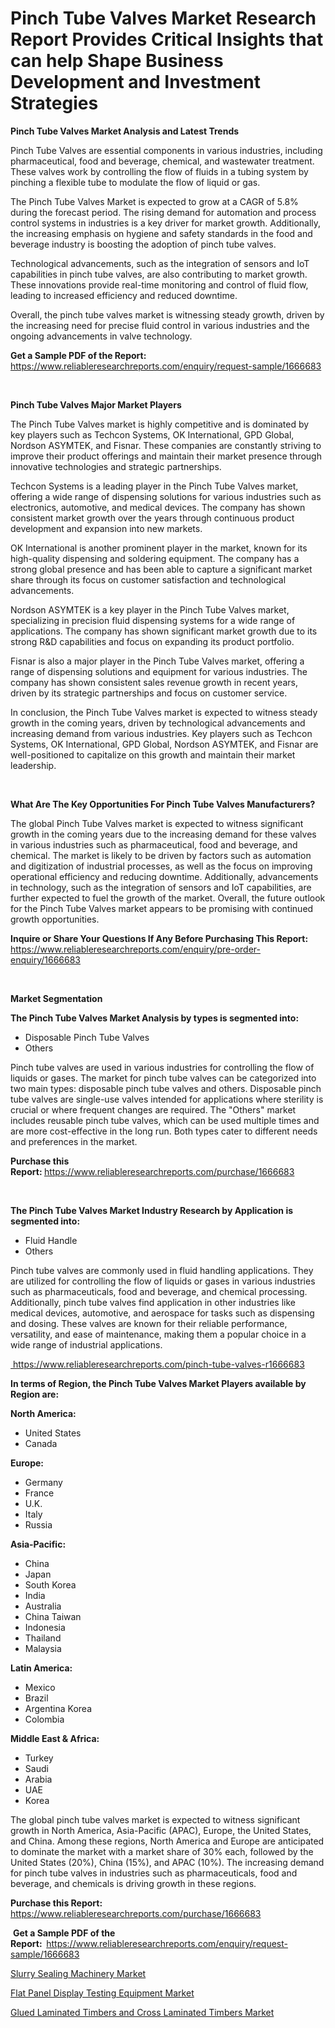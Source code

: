 <p><h1>Pinch Tube Valves Market Research Report Provides Critical Insights that can help Shape Business Development and Investment Strategies</h1></p><p><strong>Pinch Tube Valves Market Analysis and Latest Trends</strong></p>
<p><p>Pinch Tube Valves are essential components in various industries, including pharmaceutical, food and beverage, chemical, and wastewater treatment. These valves work by controlling the flow of fluids in a tubing system by pinching a flexible tube to modulate the flow of liquid or gas.</p><p>The Pinch Tube Valves Market is expected to grow at a CAGR of 5.8% during the forecast period. The rising demand for automation and process control systems in industries is a key driver for market growth. Additionally, the increasing emphasis on hygiene and safety standards in the food and beverage industry is boosting the adoption of pinch tube valves.</p><p>Technological advancements, such as the integration of sensors and IoT capabilities in pinch tube valves, are also contributing to market growth. These innovations provide real-time monitoring and control of fluid flow, leading to increased efficiency and reduced downtime.</p><p>Overall, the pinch tube valves market is witnessing steady growth, driven by the increasing need for precise fluid control in various industries and the ongoing advancements in valve technology.</p></p>
<p><strong>Get a Sample PDF of the Report:&nbsp;</strong> <a href="https://www.reliableresearchreports.com/enquiry/request-sample/1666683">https://www.reliableresearchreports.com/enquiry/request-sample/1666683</a></p>
<p>&nbsp;</p>
<p><strong>Pinch Tube Valves Major Market Players</strong></p>
<p><p>The Pinch Tube Valves market is highly competitive and is dominated by key players such as Techcon Systems, OK International, GPD Global, Nordson ASYMTEK, and Fisnar. These companies are constantly striving to improve their product offerings and maintain their market presence through innovative technologies and strategic partnerships.</p><p>Techcon Systems is a leading player in the Pinch Tube Valves market, offering a wide range of dispensing solutions for various industries such as electronics, automotive, and medical devices. The company has shown consistent market growth over the years through continuous product development and expansion into new markets.</p><p>OK International is another prominent player in the market, known for its high-quality dispensing and soldering equipment. The company has a strong global presence and has been able to capture a significant market share through its focus on customer satisfaction and technological advancements.</p><p>Nordson ASYMTEK is a key player in the Pinch Tube Valves market, specializing in precision fluid dispensing systems for a wide range of applications. The company has shown significant market growth due to its strong R&D capabilities and focus on expanding its product portfolio.</p><p>Fisnar is also a major player in the Pinch Tube Valves market, offering a range of dispensing solutions and equipment for various industries. The company has shown consistent sales revenue growth in recent years, driven by its strategic partnerships and focus on customer service.</p><p>In conclusion, the Pinch Tube Valves market is expected to witness steady growth in the coming years, driven by technological advancements and increasing demand from various industries. Key players such as Techcon Systems, OK International, GPD Global, Nordson ASYMTEK, and Fisnar are well-positioned to capitalize on this growth and maintain their market leadership.</p></p>
<p>&nbsp;</p>
<p><strong>What Are The Key Opportunities For Pinch Tube Valves Manufacturers?</strong></p>
<p><p>The global Pinch Tube Valves market is expected to witness significant growth in the coming years due to the increasing demand for these valves in various industries such as pharmaceutical, food and beverage, and chemical. The market is likely to be driven by factors such as automation and digitization of industrial processes, as well as the focus on improving operational efficiency and reducing downtime. Additionally, advancements in technology, such as the integration of sensors and IoT capabilities, are further expected to fuel the growth of the market. Overall, the future outlook for the Pinch Tube Valves market appears to be promising with continued growth opportunities.</p></p>
<p><strong>Inquire or Share Your Questions If Any Before Purchasing This Report:</strong> <a href="https://www.reliableresearchreports.com/enquiry/pre-order-enquiry/1666683">https://www.reliableresearchreports.com/enquiry/pre-order-enquiry/1666683</a></p>
<p>&nbsp;</p>
<p><strong>Market Segmentation</strong></p>
<p><strong>The Pinch Tube Valves Market Analysis by types is segmented into:</strong></p>
<p><ul><li>Disposable Pinch Tube Valves</li><li>Others</li></ul></p>
<p><p>Pinch tube valves are used in various industries for controlling the flow of liquids or gases. The market for pinch tube valves can be categorized into two main types: disposable pinch tube valves and others. Disposable pinch tube valves are single-use valves intended for applications where sterility is crucial or where frequent changes are required. The "Others" market includes reusable pinch tube valves, which can be used multiple times and are more cost-effective in the long run. Both types cater to different needs and preferences in the market.</p></p>
<p><strong>Purchase this Report:&nbsp;</strong><a href="https://www.reliableresearchreports.com/purchase/1666683">https://www.reliableresearchreports.com/purchase/1666683</a></p>
<p>&nbsp;</p>
<p><strong>The Pinch Tube Valves Market Industry Research by Application is segmented into:</strong></p>
<p><ul><li>Fluid Handle</li><li>Others</li></ul></p>
<p><p>Pinch tube valves are commonly used in fluid handling applications. They are utilized for controlling the flow of liquids or gases in various industries such as pharmaceuticals, food and beverage, and chemical processing. Additionally, pinch tube valves find application in other industries like medical devices, automotive, and aerospace for tasks such as dispensing and dosing. These valves are known for their reliable performance, versatility, and ease of maintenance, making them a popular choice in a wide range of industrial applications.</p></p>
<p><a href="https://www.reliableresearchreports.com/pinch-tube-valves-r1666683">&nbsp;https://www.reliableresearchreports.com/pinch-tube-valves-r1666683</a></p>
<p><strong>In terms of Region, the Pinch Tube Valves Market Players available by Region are:</strong></p>
<p>
    <p> <strong> North America: </strong>
        <ul>
            <li>United States</li>
            <li>Canada</li>
        </ul>
        </p> 
    <p> <strong> Europe: </strong>
        <ul>
            <li>Germany</li>
            <li>France</li>
            <li>U.K.</li>
            <li>Italy</li>
            <li>Russia</li>
        </ul>
        </p> 
    <p> <strong> Asia-Pacific: </strong>
        <ul>
            <li>China</li>
            <li>Japan</li>
            <li>South Korea</li>
            <li>India</li>
            <li>Australia</li>
            <li>China Taiwan</li>
            <li>Indonesia</li>
            <li>Thailand</li>
            <li>Malaysia</li>
        </ul>
        </p> 
    <p> <strong> Latin America: </strong>
        <ul>
            <li>Mexico</li>
            <li>Brazil</li>
            <li>Argentina Korea</li>
            <li>Colombia</li>
        </ul>
        </p> 
    <p> <strong> Middle East & Africa: </strong>
        <ul>
            <li>Turkey</li>
            <li>Saudi</li>
            <li>Arabia</li>
            <li>UAE</li>
            <li>Korea</li>
        </ul>
    </p>
    </p>
<p><p>The global pinch tube valves market is expected to witness significant growth in North America, Asia-Pacific (APAC), Europe, the United States, and China. Among these regions, North America and Europe are anticipated to dominate the market with a market share of 30% each, followed by the United States (20%), China (15%), and APAC (10%). The increasing demand for pinch tube valves in industries such as pharmaceuticals, food and beverage, and chemicals is driving growth in these regions.</p></p>
<p><strong>Purchase this Report: </strong><a href="https://www.reliableresearchreports.com/purchase/1666683">https://www.reliableresearchreports.com/purchase/1666683</a></p>
<p>&nbsp;<strong>Get a Sample PDF of the Report:&nbsp;&nbsp;</strong><a href="https://www.reliableresearchreports.com/enquiry/request-sample/1666683">https://www.reliableresearchreports.com/enquiry/request-sample/1666683</a></p>
<p><strong></strong></p>
<p><p><a href="https://github.com/eeenafisainka/Market-Research-Report-List-1/blob/main/slurry-sealing-machinery-market.md">Slurry Sealing Machinery Market</a></p><p><a href="https://github.com/liliskanaya73/Market-Research-Report-List-1/blob/main/flat-panel-display-testing-equipment-market.md">Flat Panel Display Testing Equipment Market</a></p><p><a href="https://github.com/kmatchooka/Market-Research-Report-List-1/blob/main/glued-laminated-timbers-and-cross-laminated-timbers-market.md">Glued Laminated Timbers and Cross Laminated Timbers Market</a></p></p>